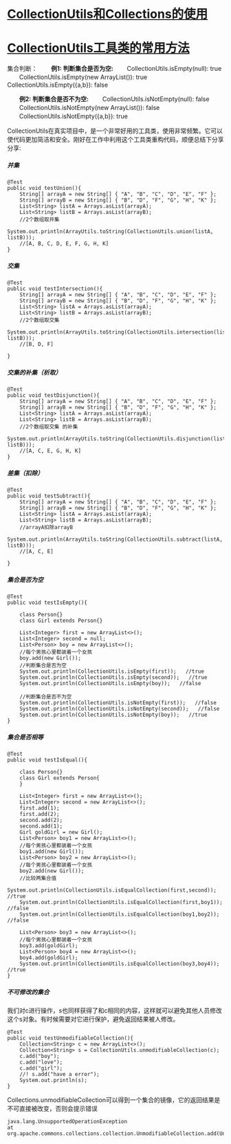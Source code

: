 





# [CollectionUtils和Collections的使用](https://www.cnblogs.com/javJoker/articles/7655873.html)

# [CollectionUtils工具类的常用方法](https://www.cnblogs.com/mr-wuxiansheng/p/7500560.html)

集合判断： 
　　**例1: 判断集合是否为空:**
　　CollectionUtils.isEmpty(null): true
　　CollectionUtils.isEmpty(new ArrayList()): true　　
　　CollectionUtils.isEmpty({a,b}): false

　　**例2: 判断集合是否不为空:**
　　CollectionUtils.isNotEmpty(null): false
　　CollectionUtils.isNotEmpty(new ArrayList()): false
　　CollectionUtils.isNotEmpty({a,b}): true

 

CollectionUtils在真实项目中，是一个非常好用的工具类，使用非常频繁。它可以使代码更加简洁和安全。刚好在工作中利用这个工具类重构代码，顺便总结下分享分享:

##### 并集

```
@Test
public void testUnion(){
    String[] arrayA = new String[] { "A", "B", "C", "D", "E", "F" };  
    String[] arrayB = new String[] { "B", "D", "F", "G", "H", "K" };
    List<String> listA = Arrays.asList(arrayA);
    List<String> listB = Arrays.asList(arrayB);
    //2个数组取并集 
    System.out.println(ArrayUtils.toString(CollectionUtils.union(listA, listB)));
    //[A, B, C, D, E, F, G, H, K]
}
```

##### 交集

```
@Test
public void testIntersection(){
    String[] arrayA = new String[] { "A", "B", "C", "D", "E", "F" };  
    String[] arrayB = new String[] { "B", "D", "F", "G", "H", "K" };
    List<String> listA = Arrays.asList(arrayA);
    List<String> listB = Arrays.asList(arrayB);
    //2个数组取交集 
    System.out.println(ArrayUtils.toString(CollectionUtils.intersection(listA, listB)));
    //[B, D, F]

}
```

##### 交集的补集（析取）

```
@Test
public void testDisjunction(){
    String[] arrayA = new String[] { "A", "B", "C", "D", "E", "F" };  
    String[] arrayB = new String[] { "B", "D", "F", "G", "H", "K" };
    List<String> listA = Arrays.asList(arrayA);
    List<String> listB = Arrays.asList(arrayB);
    //2个数组取交集 的补集
    System.out.println(ArrayUtils.toString(CollectionUtils.disjunction(listA, listB)));
    //[A, C, E, G, H, K]
}
```

##### 差集（扣除）

```
@Test
public void testSubtract(){
    String[] arrayA = new String[] { "A", "B", "C", "D", "E", "F" };  
    String[] arrayB = new String[] { "B", "D", "F", "G", "H", "K" };
    List<String> listA = Arrays.asList(arrayA);
    List<String> listB = Arrays.asList(arrayB);
    //arrayA扣除arrayB
    System.out.println(ArrayUtils.toString(CollectionUtils.subtract(listA, listB)));
    //[A, C, E]

}
```

##### 集合是否为空

```
@Test
public void testIsEmpty(){

    class Person{}
    class Girl extends Person{}

    List<Integer> first = new ArrayList<>();
    List<Integer> second = null;
    List<Person> boy = new ArrayList<>();
    //每个男孩心里都装着一个女孩
    boy.add(new Girl());
    //判断集合是否为空
    System.out.println(CollectionUtils.isEmpty(first));   //true
    System.out.println(CollectionUtils.isEmpty(second));   //true
    System.out.println(CollectionUtils.isEmpty(boy));   //false

    //判断集合是否不为空
    System.out.println(CollectionUtils.isNotEmpty(first));   //false
    System.out.println(CollectionUtils.isNotEmpty(second));   //false
    System.out.println(CollectionUtils.isNotEmpty(boy));   //true
}
```

##### 集合是否相等

```
@Test
public void testIsEqual(){

    class Person{}
    class Girl extends Person{
    }

    List<Integer> first = new ArrayList<>();
    List<Integer> second = new ArrayList<>();
    first.add(1);
    first.add(2);
    second.add(2);
    second.add(1);
    Girl goldGirl = new Girl();
    List<Person> boy1 = new ArrayList<>();
    //每个男孩心里都装着一个女孩
    boy1.add(new Girl());
    List<Person> boy2 = new ArrayList<>();
    //每个男孩心里都装着一个女孩
    boy2.add(new Girl());
    //比较两集合值
    System.out.println(CollectionUtils.isEqualCollection(first,second));   //true
    System.out.println(CollectionUtils.isEqualCollection(first,boy1));   //false
    System.out.println(CollectionUtils.isEqualCollection(boy1,boy2));   //false

    List<Person> boy3 = new ArrayList<>();
    //每个男孩心里都装着一个女孩
    boy3.add(goldGirl);
    List<Person> boy4 = new ArrayList<>();
    boy4.add(goldGirl);
    System.out.println(CollectionUtils.isEqualCollection(boy3,boy4));   //true
}
```

##### 不可修改的集合

我们对c进行操作，s也同样获得了和c相同的内容，这样就可以避免其他人员修改这个s对象。有时候需要对它进行保护，避免返回结果被人修改。

```
@Test
public void testUnmodifiableCollection(){
    Collection<String> c = new ArrayList<>();
    Collection<String> s = CollectionUtils.unmodifiableCollection(c);
    c.add("boy");
    c.add("love");
    c.add("girl");
    //! s.add("have a error");
    System.out.println(s);
}
```

Collections.unmodifiableCollection可以得到一个集合的镜像，它的返回结果是不可直接被改变，否则会提示错误

```
java.lang.UnsupportedOperationException
at org.apache.commons.collections.collection.UnmodifiableCollection.add(UnmodifiableCollection.java:75)
```